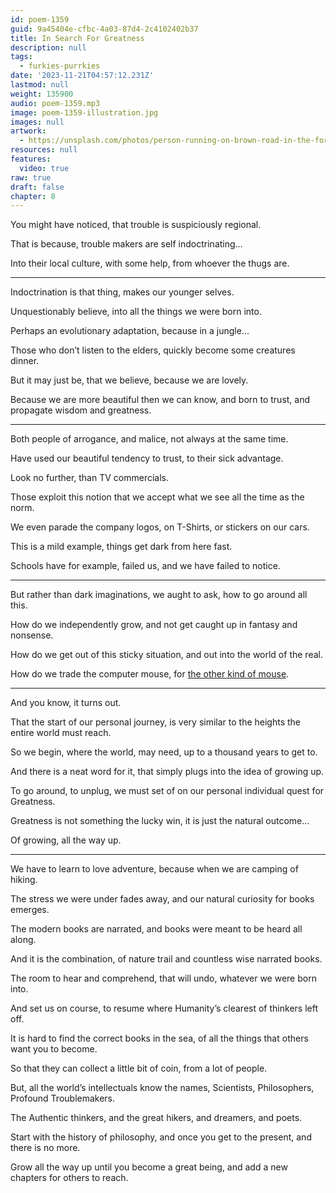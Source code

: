 ```yaml
---
id: poem-1359
guid: 9a45404e-cfbc-4a03-87d4-2c4102402b37
title: In Search For Greatness
description: null
tags:
  - furkies-purrkies
date: '2023-11-21T04:57:12.231Z'
lastmod: null
weight: 135900
audio: poem-1359.mp3
image: poem-1359-illustration.jpg
images: null
artwork:
  - https://unsplash.com/photos/person-running-on-brown-road-in-the-forest-6ZkII56HsB4
resources: null
features:
  video: true
raw: true
draft: false
chapter: 8
---
```


You might have noticed,
that trouble is suspiciously regional.

That is because,
trouble makers are self indoctrinating…

Into their local culture,
with some help, from whoever the thugs are.

---

Indoctrination is that thing,
makes our younger selves.

Unquestionably believe,
into all the things we were born into.

Perhaps an evolutionary adaptation,
because in a jungle…

Those who don’t listen to the elders,
quickly become some creatures dinner.

But it may just be,
that we believe, because we are lovely.

Because we are more beautiful then we can know,
and born to trust, and propagate wisdom and greatness.

---

Both people of arrogance, and malice,
not always at the same time.

Have used our beautiful tendency to trust,
to their sick advantage.

Look no further,
than TV commercials.

Those exploit this notion that we accept
what we see all the time as the norm.

We even parade the company logos,
on T-Shirts, or stickers on our cars.

This is a mild example,
things get dark from here fast.

Schools have for example, failed us,
and we have failed to notice.

---

But rather than dark imaginations,
we aught to ask, how to go around all this.

How do we independently grow,
and not get caught up in fantasy and nonsense.

How do we get out of this sticky situation,
and out into the world of the real.

How do we trade the computer mouse,
for [the other kind of mouse][1].

---

And you know,
it turns out.

That the start of our personal journey,
is very similar to the heights the entire world must reach.

So we begin, where the world,
may need, up to a thousand years to get to.

And there is a neat word for it,
that simply plugs into the idea of growing up.

To go around, to unplug,
we must set of on our personal individual quest for Greatness.

Greatness is not something the lucky win,
it is just the natural outcome…

Of growing,
all the way up.

---

We have to learn to love adventure,
because when we are camping of hiking.

The stress we were under fades away,
and our natural curiosity for books emerges.

The modern books are narrated,
and books were meant to be heard all along.

And it is the combination,
of nature trail and countless wise narrated books.

The room to hear and comprehend,
that will undo, whatever we were born into.

And set us on course,
to resume where Humanity’s clearest of thinkers left off.

It is hard to find the correct books in the sea,
of all the things that others want you to become.

So that they can collect a little bit of coin,
from a lot of people.

But, all the world’s intellectuals know the names,
Scientists, Philosophers, Profound Troublemakers.

The Authentic thinkers,
and the great hikers, and dreamers, and poets.

Start with the history of philosophy,
and once you get to the present, and there is no more.

Grow all the way up until you become a great being,
and add a new chapters for others to reach.

[1]: https://youtu.be/V4D4TcgppD8?list=PLPSMk22zi4ukjqQUtq-AkdZmqeM76RU6b&t=5757
